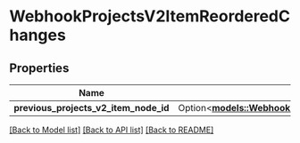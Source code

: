 # WebhookProjectsV2ItemReorderedChanges

## Properties

Name | Type | Description | Notes
------------ | ------------- | ------------- | -------------
**previous_projects_v2_item_node_id** | Option<[**models::WebhookMemberEditedChangesPermission**](webhook_member_edited_changes_permission.md)> |  | [optional]

[[Back to Model list]](../README.md#documentation-for-models) [[Back to API list]](../README.md#documentation-for-api-endpoints) [[Back to README]](../README.md)


